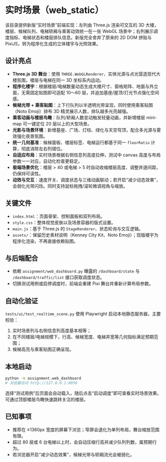 # 实时场景（web_static）

该目录提供新版“实时场景”前端实现：左列由 Three.js 渲染可交互的 3D 大楼，楼层、候梯队列、电梯轿厢与乘客动效统一在一张 WebGL 场景中；右列展示调度指标、电梯状态和楼层排队信息。新版完全舍弃了原来的 2D DOM 拼贴与 PixiJS，转为程序化生成的立体楼宇与光照效果。

## 设计亮点

- **Three.js 3D 舞台**：使用 `THREE.WebGLRenderer`、实体光源与点光营造现代大楼氛围，楼层与电梯在同一 3D 坐标系内运动。
- **程序化楼宇**：根据楼层/电梯数量动态生成大楼尺寸、窗格矩阵、地面与外立面，无需固定贴图即可适配 10～60 层，并追加基座/屋顶/灯光节点强化空间感。
- **候梯光带 + 乘客贴图**：上下行队列以半透明光带呈现，同时使用乘客贴图（Noto Emoji）排布 3D 精灵展示人数，排队越多光亮越强。
- **乘客动画与楼层鸟瞰**：队列/轿厢人数变动触发轻量动画，并新增楼层 mini-map 可一键定位 20 层以上的大型场景。
- **光影与场景环境**：新增基座、广场、灯柱、绿化与天空穹顶，配合多光源与雾效强化夜景氛围。
- **统一几何基准**：候梯面板、楼层标签、电梯运行都基于同一 `floorRatio` 计算，彻底消除左右列错位。
- **自适应布局**：实时场景根据右侧信息列高度拉伸，测试中 canvas 高度与布局参数一一对应，自动化检查更稳定。
- **极端场景优化**：楼层 > 40 或电梯 > 5 时自动收缩楼层高度、调整井道间距，仍保持可读性。
- **动效与交互**：速度开关、调度状态与三维动画联动；若开启“减少动态效果”，会弱化光带闪烁。同时支持鼠标拖拽/滚轮微调视角与缩放。

## 关键文件

- `index.html`：页面骨架、控制面板和双列布局。
- `style.css`：整体视觉皮肤以及场景容器的版式设置。
- `main.js`：基于 Three.js 的 `StageRenderer`、状态轮询与交互逻辑。
- `assets/`：保留历史素材说明（Kenney City Kit、Noto Emoji）；现版楼宇为程序化渲染，不再直接依赖贴图。

## 与后端配合

- 依赖 `assignment/web_dashboard.py` 曝露的 `/dashboard/state` 与 `/dashboard/traffic/list` 接口获取调度状态。
- 切换测试用例或启停调度时，前端会重建 Pixi 舞台并重新计算布局参数。

## 自动化验证

`tests/ui/test_realtime_scene.py` 使用 Playwright 启动本地静态服务器，主要校验：

1. 实时场景列与右侧信息列高度基本相等；
2. 在不同楼层/电梯规模下，行高、候梯宽度、电梯井宽等几何指标满足预期范围；
3. 候梯高亮与乘客贴图正确呈现。

## 本地启动

```bash
python -m assignment.web_dashboard
# 浏览器访问 http://127.0.0.1:8050
```

选择“测试用例”后页面会自动载入，随后点击“启动调度”即可查看实时场景效果。可通过顶部楼层鸟瞰快速跳转关注的楼层。

## 已知事项

- 推荐在 ≥1360px 宽度的屏幕下浏览；窄屏会退化为单列布局，舞台缩放范围有限。
- 超过 80 层或 6 台电梯以上时，会自动压缩行高并减少队列列数，属预期行为。
- 若浏览器开启“减少动态效果”，候梯光带与轿厢流光会被弱化。

